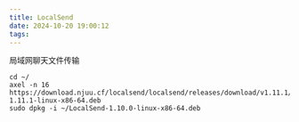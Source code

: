 ```yaml
---
title: LocalSend
date: 2024-10-20 19:00:12
tags:
---
```



<!-- more -->


局域网聊天文件传输

```
cd ~/
axel -n 16 https://download.njuu.cf/localsend/localsend/releases/download/v1.11.1/LocalSend-1.11.1-linux-x86-64.deb
sudo dpkg -i ~/LocalSend-1.10.0-linux-x86-64.deb
```


